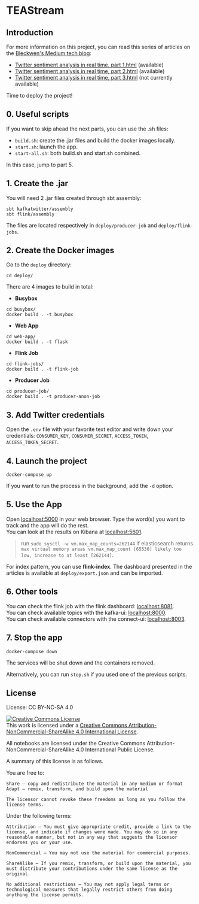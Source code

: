 # TEAStream

## Introduction

For more information on this project, you can read this series of articles on the [Bleckwen's Medium tech blog](https://medium.com/bleckwen):

- [Twitter sentiment analysis in real time, part 1.html](https://medium.com/bleckwen/twitter-sentiment-analysis-in-real-time-part-1-be3fcc0bb4a2) (available)
- [Twitter sentiment analysis in real time, part 2.html](https://medium.com/@bleckwen_tech_team/twitter-sentiment-analysis-in-real-time-part-2-b079b72a0e41) (available)
- [Twitter sentiment analysis in real time, part 3.html]() (not currently available)

Time to deploy the project!

## 0. Useful scripts

If you want to skip ahead the next parts, you can use the .sh files:

- `build.sh`: create the .jar files and build the docker images locally.
- `start.sh`: launch the app.
- `start-all.sh`: both build.sh and start.sh combined.

In this case, jump to part 5.

## 1. Create the .jar

You will need 2 .jar files created through sbt assembly:

```
sbt kafkatwitter/assembly
sbt flink/assembly
```

The files are located respectively in `deploy/producer-job` and `deploy/flink-jobs`.

## 2. Create the Docker images

Go to the `deploy` directory:

```
cd deploy/
```

There are 4 images to build in total:

- **Busybox**
```
cd busybox/
docker build . -t busybox
```
- **Web App**  
```
cd web-app/
docker build . -t flask
```
- **Flink Job** 
```
cd flink-jobs/
docker build . -t flink-job
```
- **Producer Job**  
```
cd producer-job/
docker build . -t producer-anon-job
```

## 3. Add Twitter credentials

Open the `.env` file with your favorite text editor and write down your credentials: `CONSUMER_KEY`, `CONSUMER_SECRET`, `ACCESS_TOKEN`, `ACCESS_TOKEN_SECRET`.

## 4. Launch the project

```
docker-compose up
```
If you want to run the process in the background, add the `-d` option.

## 5. Use the App

Open [localhost:5000](https://localhost:5000) in your web browser. Type the word(s) you want to track and the app will do the rest.  
You can look at the results on Kibana at [localhost:5601](https://localhost:5601).
> run `sudo sysctl -w vm.max_map_counts=262144` if elasticsearch returns `max virtual memory areas vm.max_map_count [65530] likely too low, increase to at least [262144]`.

For index pattern, you can use **flink-index**. The dashboard presented in the articles is available at `deploy/export.json` and can be imported.

## 6. Other tools

You can check the flink job with the flink dashboard: [localhost:8081](http://localhost:8081).  
You can check available topics with the kafka-ui: [localhost:8000](http://localhost:8000).  
You can check available connectors with the connect-ui: [localhost:8003](http://localhost:8003).  

## 7. Stop the app

```
docker-compose down
```
The services will be shut down and the containers removed.  

Alternatively, you can run `stop.sh` if you used one of the previous scripts.

## License

License: CC BY-NC-SA 4.0

<a rel="license" href="http://creativecommons.org/licenses/by-nc-sa/4.0/"><img alt="Creative Commons License" style="border-width:0" src="https://i.creativecommons.org/l/by-nc-sa/4.0/88x31.png" /></a><br />This work is licensed under a <a rel="license" href="http://creativecommons.org/licenses/by-nc-sa/4.0/">Creative Commons Attribution-NonCommercial-ShareAlike 4.0 International License</a>.

All notebooks are licensed under the Creative Commons Attribution-NonCommercial-ShareAlike 4.0 International Public License.

A summary of this license is as follows.

You are free to:

    Share — copy and redistribute the material in any medium or format
    Adapt — remix, transform, and build upon the material

    The licensor cannot revoke these freedoms as long as you follow the license terms.

Under the following terms:

    Attribution — You must give appropriate credit, provide a link to the license, and indicate if changes were made. You may do so in any reasonable manner, but not in any way that suggests the licensor endorses you or your use.

    NonCommercial — You may not use the material for commercial purposes.

    ShareAlike — If you remix, transform, or build upon the material, you must distribute your contributions under the same license as the original.

    No additional restrictions — You may not apply legal terms or technological measures that legally restrict others from doing anything the license permits.
